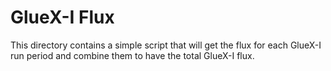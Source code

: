 # GlueX-I Flux

This directory contains a simple script that will get the flux for each GlueX-I run period and combine them to have the total GlueX-I flux.